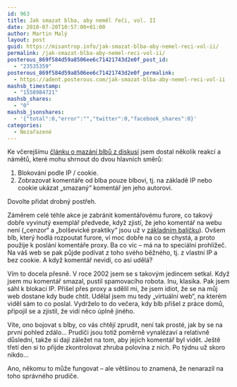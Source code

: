 ```yaml
---
id: 963
title: Jak smazat blba, aby neměl řeči, vol. II
date: 2010-07-20T10:57:00+01:00
author: Martin Malý
layout: post
guid: https://misantrop.info/jak-smazat-blba-aby-nemel-reci-vol-ii/
permalink: /jak-smazat-blba-aby-nemel-reci-vol-ii/
posterous_869f584d59a8506ee6c71421743d2e0f_post_id:
  - "23535359"
posterous_869f584d59a8506ee6c71421743d2e0f_permalink:
  - https://adent.posterous.com/jak-smazat-blba-aby-nemel-reci-vol-ii
mashsb_timestamp:
  - "1558984721"
mashsb_shares:
  - "0"
mashsb_jsonshares:
  - '{"total":0,"error":"","twitter":0,"facebook_shares":0}'
categories:
  - Nezařazené
---
```

Ke včerejšímu [článku o mazání blbů z diskusí](https://strucny.misantrop.info/jak-smazat-blba-aby-nemel-reci) jsem dostal několik reakcí a námětů, které mohu shrnout do dvou hlavních směrů:

  1. Blokování podle IP / cookie.
  2. Zobrazovat komentáře od blba pouze blbovi, tj. na základě IP nebo cookie ukázat &#8222;smazaný&#8220; komentář jen jeho autorovi.

Dovolte přidat drobný postřeh.

Záměrem celé téhle akce je zabránit komentářovému furore, co takový dobře vyvinutý exemplář předvede, když zjistí, že jeho komentář na webu není (&#8222;cenzor&#8220; a &#8222;bolševické praktiky&#8220; jsou už v [základním balíčku](https://blok.rozanek.cz/komentarova-sluzba/)). Ovšem blb, který hodlá rozpoutat furore, ví moc dobře na co se chystá, a proto použije k poslání komentáře proxy. Ba co víc &#8211; má na to speciální prohlížeč. Na váš web se pak půjde podívat z toho svého běžného, tj. z vlastní IP a bez cookie. A když komentář nevidí, co asi udělá?

Vím to docela přesně. V roce 2002 jsem se s takovým jedincem setkal. Když jsem mu komentář smazal, pustil spamovacího robota. Inu, klasika. Pak jsem sáhl k blokaci IP. Přišel přes proxy a sdělil mi, že jsem idiot, že se na můj web dostane kdy bude chtít. Udělal jsem mu tedy &#8222;virtuální web&#8220;, na kterém viděl sám to co poslal. Vydrželo to do večera, kdy blb přišel z práce domů, připojil se a zjistil, že vidí něco úplně jiného.

Víte, ono bojovat s blby, co vás chtějí zprudit, není tak prosté, jak by se na první pohled zdálo&#8230; Prudiči jsou totiž poměrně vynalézaví a relativně důslední, takže si dají záležet na tom, aby jejich komentář byl vidět. Ještě třetí den si to přijde zkontrolovat zhruba polovina z nich. Po týdnu už skoro nikdo&#8230;

Ano, někomu to může fungovat &#8211; ale většinou to znamená, že nenarazil na toho správného prudiče.
